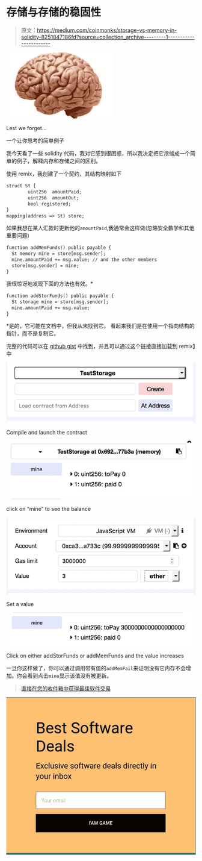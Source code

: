 # 存储与存储的稳固性

> 原文：<https://medium.com/coinmonks/storage-vs-memory-in-solidity-8251847186fd?source=collection_archive---------1----------------------->

![](img/e5cb51a66632030a3966a545a5ed2620.png)

Lest we forget…

一个让你思考的简单例子

我今天看了一些 solidity 代码，我对它感到很困惑，所以我决定把它浓缩成一个简单的例子，解释内存和存储之间的区别。

使用 remix，我创建了一个契约，其结构映射如下

```
struct St {
        uint256  amountPaid;
        uint256  amountOut;
        bool registered;
}
mapping(address => St) store;
```

如果我想在某人汇款时更新他的`amountPaid`,我通常会这样做(忽略安全数学和其他重要问题)

```
function addMemFunds() public payable {
  St memory mine = store[msg.sender];
  mine.amountPaid += msg.value; // and the other members
  store[msg.sender] = mine;
} 
```

我很惊讶地发现下面的方法也有效。*

```
function addStorFunds() public payable {
  St storage mine = store[msg.sender];
  mine.amountPaid += msg.value;
}
```

*是的，它可能在文档中，但我从未找到它。
看起来我们是在使用一个指向结构的指针，而不是复制它。

完整的代码可以在 [github gist](https://gist.github.com/DaveAppleton/c13257ba5b68e04b4cfdbce501c9293e) 中找到，并且可以通过这个链接直接加载到 remix】中

![](img/94c0dd0c02762986511922815d727ec2.png)

Compile and launch the contract

![](img/99050e52f5bb9318c402d2729cb42f67.png)

click on “mine” to see the balance

![](img/5c478aa2f0617a7077dbc9901663c714.png)

Set a value

![](img/1605b98af3f47c32c438ce8a93e9f416.png)

Click on either addStorFunds or addMemFunds and the value increases

一旦你这样做了，你可以通过调用带有值的`addMemFail`来证明没有它内存不会增加。你会看到点击`mine`显示该值没有被更新。

> [直接在您的收件箱中获得最佳软件交易](https://coincodecap.com/?utm_source=coinmonks)

[![](img/7c0b3dfdcbfea594cc0ae7d4f9bf6fcb.png)](https://coincodecap.com/?utm_source=coinmonks)